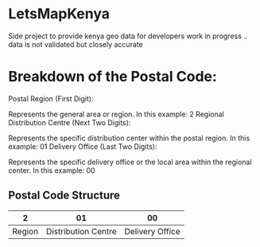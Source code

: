 # LetsMapKenya
Side project to provide kenya geo data for developers work in progress .. data is not validated but closely accurate


# Breakdown of the Postal Code:
Postal Region (First Digit):

Represents the general area or region.
In this example: 2
Regional Distribution Centre (Next Two Digits):

Represents the specific distribution center within the postal region.
In this example: 01
Delivery Office (Last Two Digits):

Represents the specific delivery office or the local area within the regional center.
In this example: 00

Postal Code Structure
---------------------
| 2 | 01 | 00 |
|---|----|----|
| Region | Distribution Centre | Delivery Office
